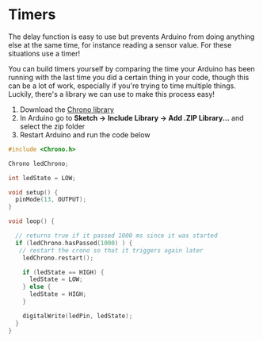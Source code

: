 # Timers

The delay function is easy to use but prevents Arduino from doing anything else at the same time, for instance reading a sensor value. For these situations use a timer!

You can build timers yourself by comparing the time your Arduino has been running with the last time you did a certain thing in your code, though this can be a lot of work, especially if you're trying to time multiple things. Luckily, there's a library we can use to make this process easy!

1. Download the [Chrono library](https://github.com/SofaPirate/Chrono/archive/master.zip)
2. In Arduino go to **Sketch  →** **Include Library → Add .ZIP Library...**  and select the zip folder
3. Restart Arduino and run the code below

```cpp
#include <Chrono.h>

Chrono ledChrono;

int ledState = LOW;

void setup() {
  pinMode(13, OUTPUT);
}

void loop() {

  // returns true if it passed 1000 ms since it was started
  if (ledChrono.hasPassed(1000) ) {
   // restart the crono so that it triggers again later 
    ledChrono.restart();

    if (ledState == HIGH) {
      ledState = LOW;
    } else {
      ledState = HIGH;
    }

    digitalWrite(ledPin, ledState);
  }
}
```

 

